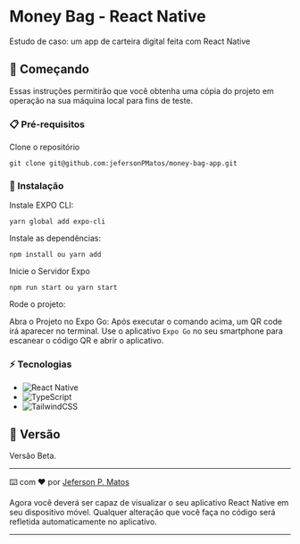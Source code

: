# Money Bag - React Native

Estudo de caso:
um app de carteira digital feita com React Native

## 🚀 Começando

Essas instruções permitirão que você obtenha uma cópia do projeto em operação na sua máquina local para fins de teste.

### 📋 Pré-requisitos

Clone o repositório

```
git clone git@github.com:jefersonPMatos/money-bag-app.git
```

### 🔧 Instalação
Instale EXPO CLI:

```
yarn global add expo-cli
```

Instale as dependências:

```
npm install ou yarn add
```

Inicie o Servidor Expo

```
npm run start ou yarn start
```

Rode o projeto:

Abra o Projeto no Expo Go: Após executar o comando acima, um QR code irá aparecer no terminal. Use o aplicativo `Expo Go` no seu smartphone para escanear o código QR e abrir o aplicativo.


### ⚡ Tecnologias

* ![React Native](https://img.shields.io/badge/react_native-%2320232a.svg?style=for-the-badge&logo=react&logoColor=%2361DAFB)
* ![TypeScript](https://img.shields.io/badge/typescript-%23007ACC.svg?style=for-the-badge&logo=typescript&logoColor=white)
* ![TailwindCSS](https://img.shields.io/badge/tailwindcss-%2338B2AC.svg?style=for-the-badge&logo=tailwind-css&logoColor=white)






## 📌 Versão

Versão Beta. 

---
⌨️ com ❤️ por [Jeferson P. Matos]([https://gist.github.com/lohhan](https://github.com/jefersonPMatos)https://github.com/jefersonPMatos) 


Agora você deverá ser capaz de visualizar o seu aplicativo React Native em seu dispositivo móvel. Qualquer alteração que você faça no código será refletida automaticamente no aplicativo.

--------------------------------------------------------------------------------------------------------------------------------------------------------
